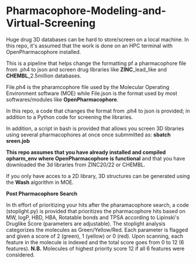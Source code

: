 # Pharmacophore-Modeling-and-Virtual-Screening

Huge drug 3D databases can be hard to store/screen on a local machine. In this repo, it's assumed that the work is done on an HPC terminal with OpenPharmacophore installed.

This is a pipeline that helps change the formatting pf a pharmacophore file from .ph4 to json and screen drug libraries like **ZINC**_lead_like and **CHEMBL**_2.5million databases.

File.ph4 is the pharamcophore file used by the Molecular Operating Environment software (MOE) while File.json is the format used by most softwares/modules like **OpenPharmacophore**.

In this repo, a code that changes the format from .ph4 to json is provided; in addition to a Python code for screening the libraries.

In addition, a script in bash is provided that allows you screen 3D libraries using several pharmacophores at once once submmitted as: **sbatch sreen.job**

**This repo assumes that you have already installed and compiled opharm_env where OpenPharmacophore is functional** and that you have downloaded the 3d libraries from ZINC20/22 or CHEMBL.

If you only have acces to a 2D library, 3D structures can be generated using the **Wash** algorithm in MOE.


**Post Pharmacophore Search**

In th effort of prioritizing your hits after the pharamacophore search, a code (stoplight.py) is provided that prioritizes the pharmacophore hits based on MW, logP, HBD, HBA, Rotatable bonds and TPSA according to Lipinski's Druglike Score (parameters are adjustable). The stoplight analysis categorizes the molecules as Green/Yellow/Red. Each parameter is flagged and given a score of 2 (green), 1 (yellow) or 0 (red). Upon scanning, each feature in the molecule is indexed and the total score goes from 0 to 12 (6 features).
**N.B.** Molecules of highest priority score 12 if all 6 features were considered.
